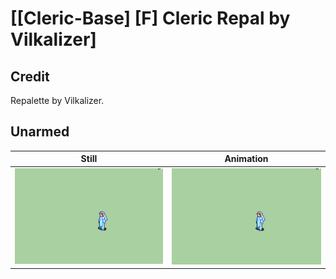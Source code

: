 # [\[Cleric-Base\] \[F\] Cleric Repal by Vilkalizer]

## Credit

Repalette by Vilkalizer.
	
## Unarmed

| Still | Animation |
| :---: | :-------: |
| ![Unarmed still](./Unarmed_000.png) | ![Unarmed animation](./Unarmed.gif) |

